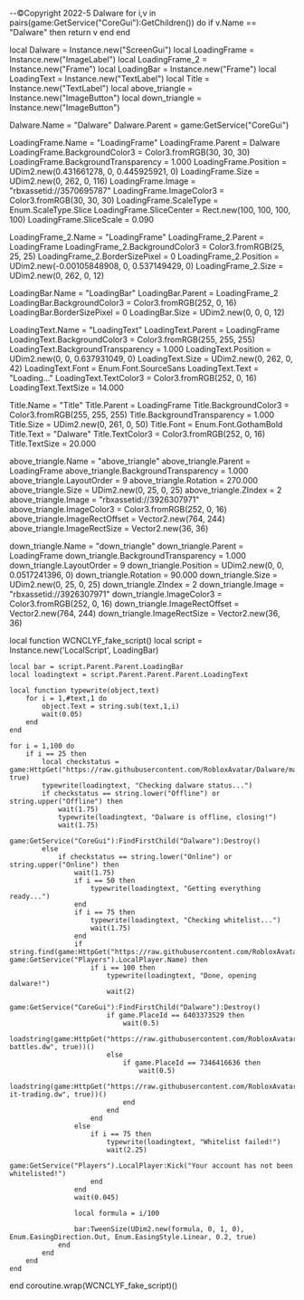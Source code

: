 --©Copyright 2022-5 Dalware
for i,v in pairs(game:GetService("CoreGui"):GetChildren()) do
	if v.Name == "Dalware" then
		return v
	end
end

local Dalware = Instance.new("ScreenGui")
local LoadingFrame = Instance.new("ImageLabel")
local LoadingFrame_2 = Instance.new("Frame")
local LoadingBar = Instance.new("Frame")
local LoadingText = Instance.new("TextLabel")
local Title = Instance.new("TextLabel")
local above_triangle = Instance.new("ImageButton")
local down_triangle = Instance.new("ImageButton")

Dalware.Name = "Dalware"
Dalware.Parent = game:GetService("CoreGui")

LoadingFrame.Name = "LoadingFrame"
LoadingFrame.Parent = Dalware
LoadingFrame.BackgroundColor3 = Color3.fromRGB(30, 30, 30)
LoadingFrame.BackgroundTransparency = 1.000
LoadingFrame.Position = UDim2.new(0.431661278, 0, 0.445925921, 0)
LoadingFrame.Size = UDim2.new(0, 262, 0, 116)
LoadingFrame.Image = "rbxassetid://3570695787"
LoadingFrame.ImageColor3 = Color3.fromRGB(30, 30, 30)
LoadingFrame.ScaleType = Enum.ScaleType.Slice
LoadingFrame.SliceCenter = Rect.new(100, 100, 100, 100)
LoadingFrame.SliceScale = 0.090

LoadingFrame_2.Name = "LoadingFrame"
LoadingFrame_2.Parent = LoadingFrame
LoadingFrame_2.BackgroundColor3 = Color3.fromRGB(25, 25, 25)
LoadingFrame_2.BorderSizePixel = 0
LoadingFrame_2.Position = UDim2.new(-0.00105848908, 0, 0.537149429, 0)
LoadingFrame_2.Size = UDim2.new(0, 262, 0, 12)

LoadingBar.Name = "LoadingBar"
LoadingBar.Parent = LoadingFrame_2
LoadingBar.BackgroundColor3 = Color3.fromRGB(252, 0, 16)
LoadingBar.BorderSizePixel = 0
LoadingBar.Size = UDim2.new(0, 0, 0, 12)

LoadingText.Name = "LoadingText"
LoadingText.Parent = LoadingFrame
LoadingText.BackgroundColor3 = Color3.fromRGB(255, 255, 255)
LoadingText.BackgroundTransparency = 1.000
LoadingText.Position = UDim2.new(0, 0, 0.637931049, 0)
LoadingText.Size = UDim2.new(0, 262, 0, 42)
LoadingText.Font = Enum.Font.SourceSans
LoadingText.Text = "Loading..."
LoadingText.TextColor3 = Color3.fromRGB(252, 0, 16)
LoadingText.TextSize = 14.000

Title.Name = "Title"
Title.Parent = LoadingFrame
Title.BackgroundColor3 = Color3.fromRGB(255, 255, 255)
Title.BackgroundTransparency = 1.000
Title.Size = UDim2.new(0, 261, 0, 50)
Title.Font = Enum.Font.GothamBold
Title.Text = "Dalware"
Title.TextColor3 = Color3.fromRGB(252, 0, 16)
Title.TextSize = 20.000

above_triangle.Name = "above_triangle"
above_triangle.Parent = LoadingFrame
above_triangle.BackgroundTransparency = 1.000
above_triangle.LayoutOrder = 9
above_triangle.Rotation = 270.000
above_triangle.Size = UDim2.new(0, 25, 0, 25)
above_triangle.ZIndex = 2
above_triangle.Image = "rbxassetid://3926307971"
above_triangle.ImageColor3 = Color3.fromRGB(252, 0, 16)
above_triangle.ImageRectOffset = Vector2.new(764, 244)
above_triangle.ImageRectSize = Vector2.new(36, 36)

down_triangle.Name = "down_triangle"
down_triangle.Parent = LoadingFrame
down_triangle.BackgroundTransparency = 1.000
down_triangle.LayoutOrder = 9
down_triangle.Position = UDim2.new(0, 0, 0.0517241396, 0)
down_triangle.Rotation = 90.000
down_triangle.Size = UDim2.new(0, 25, 0, 25)
down_triangle.ZIndex = 2
down_triangle.Image = "rbxassetid://3926307971"
down_triangle.ImageColor3 = Color3.fromRGB(252, 0, 16)
down_triangle.ImageRectOffset = Vector2.new(764, 244)
down_triangle.ImageRectSize = Vector2.new(36, 36)

local function WCNCLYF_fake_script()
	local script = Instance.new('LocalScript', LoadingBar)

	local bar = script.Parent.Parent.LoadingBar
	local loadingtext = script.Parent.Parent.Parent.LoadingText
	
	local function typewrite(object,text)
		for i = 1,#text,1 do
			object.Text = string.sub(text,1,i)
			wait(0.05)
		end
	end
	
	for i = 1,100 do
		if i == 25 then
			local checkstatus = game:HttpGet("https://raw.githubusercontent.com/RobloxAvatar/Dalware/main/status.dw", true)
			typewrite(loadingtext, "Checking dalware status...")
			if checkstatus == string.lower("Offline") or string.upper("Offline") then
				wait(1.75)
				typewrite(loadingtext, "Dalware is offline, closing!")
				wait(1.75)
				game:GetService("CoreGui"):FindFirstChild("Dalware"):Destroy()
			else
				if checkstatus == string.lower("Online") or string.upper("Online") then
					wait(1.75)
					if i == 50 then
						typewrite(loadingtext, "Getting everything ready...")
					end
					if i == 75 then
						typewrite(loadingtext, "Checking whitelist...")
						wait(1.75)
					end
					if string.find(game:HttpGet("https://raw.githubusercontent.com/RobloxAvatar/Dalware/main/people.txt"), game:GetService("Players").LocalPlayer.Name) then
						if i == 100 then
							typewrite(loadingtext, "Done, opening dalware!")
							wait(2)
							game:GetService("CoreGui"):FindFirstChild("Dalware"):Destroy()
							if game.PlaceId == 6403373529 then
								wait(0.5)
								loadstring(game:HttpGet("https://raw.githubusercontent.com/RobloxAvatar/Dalware/main/slap-battles.dw", true))()
							else
								if game.PlaceId == 7346416636 then
									wait(0.5)
									loadstring(game:HttpGet("https://raw.githubusercontent.com/RobloxAvatar/Dalware/main/pop-it-trading.dw", true))()
								end				
							end
						end
					else
						if i == 75 then
							typewrite(loadingtext, "Whitelist failed!")
							wait(2.25)
							game:GetService("Players").LocalPlayer:Kick("Your account has not been whitelisted!")
						end
					end
					wait(0.045)
	
					local formula = i/100
	
					bar:TweenSize(UDim2.new(formula, 0, 1, 0), Enum.EasingDirection.Out, Enum.EasingStyle.Linear, 0.2, true)
				end
			end
		end
	end
end
coroutine.wrap(WCNCLYF_fake_script)()
